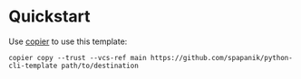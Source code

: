 # Quickstart

Use [copier] to use this template:

```shell
copier copy --trust --vcs-ref main https://github.com/spapanik/python-cli-template path/to/destination
```

[copier]: https://github.com/copier-org/copier/
